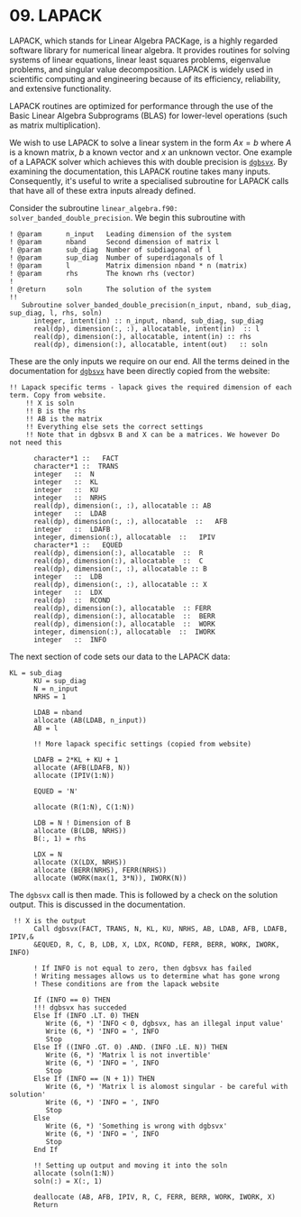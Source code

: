 # 09. LAPACK

LAPACK, which stands for Linear Algebra PACKage, is a highly regarded software library for numerical linear algebra. It provides routines for solving systems of linear equations, linear least squares problems, eigenvalue problems, and singular value decomposition. LAPACK is widely used in scientific computing and engineering because of its efficiency, reliability, and extensive functionality.

LAPACK routines are optimized for performance through the use of the Basic Linear Algebra Subprograms (BLAS) for lower-level operations (such as matrix multiplication).

We wish to use LAPACK to solve a linear system in the form $A x = b$ where $A$ is a known matrix, $b$ a known vector and $x$ an unknown vector. One example of a LAPACK solver which achieves this with double precision is [`dgbsvx`](netlib.org/lapack/explore-html/d1/da6/group__gbsvx_ga38273d98ae4d598529fc9647ca847ce2.html#ga38273d98ae4d598529fc9647ca847ce2). By examining the documentation, this LAPACK routine takes many inputs. Consequently, it's useful to write a specialised subroutine for LAPACK calls that have all of these extra inputs already defined. 

Consider the subroutine `linear_algebra.f90: solver_banded_double_precision`. We begin this subroutine with
```
! @param      n_input   Leading dimension of the system
! @param      nband     Second dimension of matrix l
! @param      sub_diag  Number of subdiagonal of l
! @param      sup_diag  Number of superdiagonals of l
! @param      l         Matrix dimension nband * n (matrix)
! @param      rhs       The known rhs (vector)
!
! @return     soln      The solution of the system
!!
   Subroutine solver_banded_double_precision(n_input, nband, sub_diag, sup_diag, l, rhs, soln)
      integer, intent(in) :: n_input, nband, sub_diag, sup_diag
      real(dp), dimension(:, :), allocatable, intent(in)  :: l
      real(dp), dimension(:), allocatable, intent(in) :: rhs
      real(dp), dimension(:), allocatable, intent(out)   :: soln
```

These are the only inputs we require on our end. All the terms deined in the documentation for [`dgbsvx`](netlib.org/lapack/explore-html/d1/da6/group__gbsvx_ga38273d98ae4d598529fc9647ca847ce2.html#ga38273d98ae4d598529fc9647ca847ce2) have been directly copied from the website:

```
!! Lapack specific terms - lapack gives the required dimension of each term. Copy from website.
    !! X is soln
    !! B is the rhs
    !! AB is the matrix
    !! Everything else sets the correct settings
    !! Note that in dgbsvx B and X can be a matrices. We however Do not need this

      character*1 ::   FACT
      character*1 ::  TRANS
      integer   ::  N
      integer   ::  KL
      integer   ::  KU
      integer   ::  NRHS
      real(dp), dimension(:, :), allocatable :: AB
      integer   ::  LDAB
      real(dp), dimension(:, :), allocatable  ::   AFB
      integer   ::  LDAFB
      integer, dimension(:), allocatable  ::   IPIV
      character*1 ::   EQUED
      real(dp), dimension(:), allocatable  ::  R
      real(dp), dimension(:), allocatable  ::  C
      real(dp), dimension(:, :), allocatable :: B
      integer   ::  LDB
      real(dp), dimension(:, :), allocatable :: X
      integer   ::  LDX
      real(dp)  ::  RCOND
      real(dp), dimension(:), allocatable  :: FERR
      real(dp), dimension(:), allocatable  ::  BERR
      real(dp), dimension(:), allocatable  ::  WORK
      integer, dimension(:), allocatable  ::  IWORK
      integer   ::  INFO
```
The next section of code sets our data to the LAPACK data:
```
KL = sub_diag
      KU = sup_diag
      N = n_input
      NRHS = 1

      LDAB = nband
      allocate (AB(LDAB, n_input))
      AB = l

      !! More lapack specific settings (copied from website)

      LDAFB = 2*KL + KU + 1
      allocate (AFB(LDAFB, N))
      allocate (IPIV(1:N))

      EQUED = 'N'

      allocate (R(1:N), C(1:N))

      LDB = N ! Dimension of B
      allocate (B(LDB, NRHS))
      B(:, 1) = rhs

      LDX = N
      allocate (X(LDX, NRHS))
      allocate (BERR(NRHS), FERR(NRHS))
      allocate (WORK(max(1, 3*N)), IWORK(N))
```
The `dgbsvx` call is then made. This is followed by a check on the solution output. This is discussed in the documentation. 
```
 !! X is the output
      Call dgbsvx(FACT, TRANS, N, KL, KU, NRHS, AB, LDAB, AFB, LDAFB, IPIV,&
      &EQUED, R, C, B, LDB, X, LDX, RCOND, FERR, BERR, WORK, IWORK, INFO)

      ! If INFO is not equal to zero, then dgbsvx has failed
      ! Writing messages allows us to determine what has gone wrong
      ! These conditions are from the lapack website

      If (INFO == 0) THEN
      !!! dgbsvx has succeded
      Else If (INFO .LT. 0) THEN
         Write (6, *) 'INFO < 0, dgbsvx, has an illegal input value'
         Write (6, *) 'INFO = ', INFO
         Stop
      Else If ((INFO .GT. 0) .AND. (INFO .LE. N)) THEN
         Write (6, *) 'Matrix l is not invertible'
         Write (6, *) 'INFO = ', INFO
         Stop
      Else If (INFO == (N + 1)) THEN
         Write (6, *) 'Matrix l is alomost singular - be careful with solution'
         Write (6, *) 'INFO = ', INFO
         Stop
      Else
         Write (6, *) 'Something is wrong with dgbsvx'
         Write (6, *) 'INFO = ', INFO
         Stop
      End If

      !! Setting up output and moving it into the soln
      allocate (soln(1:N))
      soln(:) = X(:, 1)

      deallocate (AB, AFB, IPIV, R, C, FERR, BERR, WORK, IWORK, X)
      Return
```
